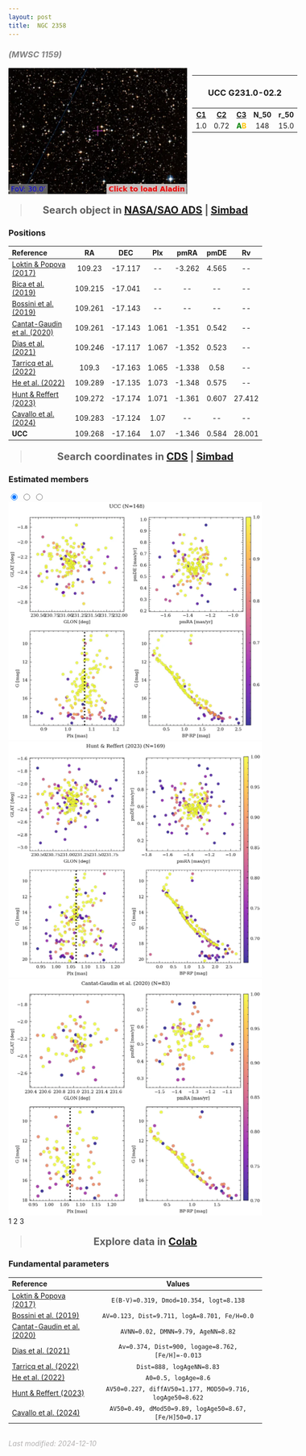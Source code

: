 ```yaml
---
layout: post
title:  NGC 2358
---
```

<h3><span style="color: #808080;"><i>(MWSC 1159)</i></span></h3><div style="display: flex; justify-content: space-between; width:720px;height:250px">
<div style="text-align: center;">
<!-- WEBP image -->
<img id="myImage" src="https://raw.githubusercontent.com/ucc23/Q3N/main/plots/ngc2358_aladin.webp" alt="Clickable Image" style="width:355px;height:250px; cursor: pointer;">

<!-- Div to contain Aladin Lite viewer -->
<div id="aladin-lite-div" style="width:355px;height:250px;display:none;"></div>

<!-- Aladin Lite script (will be loaded after the image is clicked) -->
<script type="text/javascript">
// Function to load Aladin Lite after image click and hide the image
function loadAladinLiteAndHideImage() {
    // Dynamically load the Aladin Lite script
    let aladinScript = document.createElement('script');
    aladinScript.src = "https://aladin.cds.unistra.fr/AladinLite/api/v3/latest/aladin.js";
    aladinScript.charset = "utf-8";
    aladinScript.onload = function () {
        A.init.then(() => {
            let aladin = A.aladin('#aladin-lite-div', {survey:"P/DSS2/color", fov:0.5, target: "109.268 -17.164"});
            // Remove the image
            document.getElementById('myImage').remove();
            // Hide the image
            //document.getElementById('myImage').style.visibility = "hidden";
            // Show the Aladin Lite viewer
            document.getElementById('aladin-lite-div').style.display = 'block';
        });
     };
    document.head.appendChild(aladinScript);
}
// Event listener for image click
document.getElementById('myImage').addEventListener('click', loadAladinLiteAndHideImage);
</script>
</div>
<!-- Left block -->

<table style="text-align: center; width:355px;height:250px;">
  <!-- Row 1 (title) -->
  <tr>
    <td colspan="5"><h3>UCC G231.0-02.2</h3></td>
  </tr>
  <!-- Row 2 -->
  <tr>
    <th><a href="https://ucc.ar/faq#what-are-the-c1-c2-and-c3-parameters" title="Photometric class">C1</a></th>
    <th><a href="https://ucc.ar/faq#what-are-the-c1-c2-and-c3-parameters" title="Density class">C2</a></th>
    <th><a href="https://ucc.ar/faq#what-are-the-c1-c2-and-c3-parameters" title="Combined class">C3</a></th>
    <th><div title="Stars with membership probability >50%">N_50</div></th>
    <th><div title="Radius that contains half the members [arcmin]">r_50</div></th>
  </tr>
  <!-- Row 3 -->
  <tr>
    <td>1.0</td>
    <td>0.72</td>
    <td><span style="color: green; font-weight: bold;">A</span><span style="color: #FFC300; font-weight: bold;">B</span></td>
    <td>148</td>
    <td>15.0</td>
  </tr>
</table>
</div>

> <p style="text-align:center; font-weight: bold; font-size:20px">Search object in <a data-umami-event="nasa_search" href="https://ui.adsabs.harvard.edu/search/q=%20collection%3Aastronomy%20body%3A%22NGC%202358%22&sort=date%20desc%2C%20bibcode%20desc&p_=0" target="_blank">NASA/SAO ADS</a> | <a data-umami-event="simbad_search" href="https://simbad.cds.unistra.fr/simbad/sim-id-refs?Ident=ngc2358" target="_blank">Simbad</a></p>


### Positions

| Reference    | RA    | DEC   | Plx  | pmRA  | pmDE   |  Rv  |
| :---         | :---: | :---: | :---: | :---: | :---: | :---: |
|[Loktin & Popova (2017)](https://ui.adsabs.harvard.edu/abs/2017AstBu..72..257L) | 109.23 | -17.117 | -- | -3.262 | 4.565 | -- |
|[Bica et al. (2019)](https://ui.adsabs.harvard.edu/abs/2019AJ....157...12B) | 109.215 | -17.041 | -- | -- | -- | -- |
|[Bossini et al. (2019)](https://ui.adsabs.harvard.edu/abs/2019A%26A...623A.108B) | 109.261 | -17.143 | -- | -- | -- | -- |
|[Cantat-Gaudin et al. (2020)](https://ui.adsabs.harvard.edu/abs/2020A%26A...640A...1C) | 109.261 | -17.143 | 1.061 | -1.351 | 0.542 | -- |
|[Dias et al. (2021)](https://ui.adsabs.harvard.edu/abs/2021MNRAS.504..356D) | 109.246 | -17.117 | 1.067 | -1.352 | 0.523 | -- |
|[Tarricq et al. (2022)](https://ui.adsabs.harvard.edu/abs/2022A%26A...659A..59T) | 109.3 | -17.163 | 1.065 | -1.338 | 0.58 | -- |
|[He et al. (2022)](https://ui.adsabs.harvard.edu/abs/2022ApJS..262....7H) | 109.289 | -17.135 | 1.073 | -1.348 | 0.575 | -- |
|[Hunt & Reffert (2023)](https://ui.adsabs.harvard.edu/abs/2023A%26A...673A.114H) | 109.272 | -17.174 | 1.071 | -1.361 | 0.607 | 27.412 |
|[Cavallo et al. (2024)](https://ui.adsabs.harvard.edu/abs/2024AJ....167...12C) | 109.283 | -17.124 | 1.07 | -- | -- | -- |
| **UCC** |109.268 | -17.164 | 1.07 | -1.346 | 0.584 | 28.001 |

> <p style="text-align:center; font-weight: bold; font-size:20px">Search coordinates in <a data-umami-event="cds_coord_search" href="https://cdsportal.u-strasbg.fr/?target=109.268,-17.164" target="_blank">CDS</a> | <a data-umami-event="simbad_coord_search" href="https://simbad.cds.unistra.fr/mobile/object_list.html?coord=109.268%20-17.164&output=json&radius=5&userEntry=ngc2358" target="_blank">Simbad</a></p>

### Estimated members

<div class="carousel">
<input type="radio" name="radio-btn" id="slide1" checked>
<input type="radio" name="radio-btn" id="slide2">
<input type="radio" name="radio-btn" id="slide3">
<div class="slides">
<div class="slide">
<a href="https://raw.githubusercontent.com/ucc23/Q3N/main/plots/ngc2358.webp" target="_blank">
<img src="https://raw.githubusercontent.com/ucc23/Q3N/main/plots/ngc2358.webp" alt="NGC 2358 UCC">
</a>
</div>
<div class="slide">
<a href="https://raw.githubusercontent.com/ucc23/Q3N/main/plots/ngc2358_HUNT23.webp" target="_blank">
<img src="https://raw.githubusercontent.com/ucc23/Q3N/main/plots/ngc2358_HUNT23.webp" alt="NGC 2358 HUNT23">
</a>
</div>
<div class="slide">
<a href="https://raw.githubusercontent.com/ucc23/Q3N/main/plots/ngc2358_CANTAT20.webp" target="_blank">
<img src="https://raw.githubusercontent.com/ucc23/Q3N/main/plots/ngc2358_CANTAT20.webp" alt="NGC 2358 CANTAT20">
</a>
</div>
</div>
<div class="indicators">
<label for="slide1">1</label>
<label for="slide2">2</label>
<label for="slide3">3</label>
</div>
</div>


> <p style="text-align:center; font-weight: bold; font-size:20px">Explore data in <a data-umami-event="colab" href="https://colab.research.google.com/github/ucc23/ucc/blob/main/assets/notebook.ipynb" target="_blank">Colab</a></p>


### Fundamental parameters

| Reference |  Values |
| :---         |     :---:      |
| [Loktin & Popova (2017)](https://ui.adsabs.harvard.edu/abs/2017AstBu..72..257L) | `E(B-V)=0.319, Dmod=10.354, logt=8.138` |
| [Bossini et al. (2019)](https://ui.adsabs.harvard.edu/abs/2019A%26A...623A.108B) | `AV=0.123, Dist=9.711, logA=8.701, Fe/H=0.0` |
| [Cantat-Gaudin et al. (2020)](https://ui.adsabs.harvard.edu/abs/2020A%26A...640A...1C) | `AVNN=0.02, DMNN=9.79, AgeNN=8.82` |
| [Dias et al. (2021)](https://ui.adsabs.harvard.edu/abs/2021MNRAS.504..356D) | `Av=0.374, Dist=900, logage=8.762, [Fe/H]=-0.013` |
| [Tarricq et al. (2022)](https://ui.adsabs.harvard.edu/abs/2022A%26A...659A..59T) | `Dist=888, logAgeNN=8.83` |
| [He et al. (2022)](https://ui.adsabs.harvard.edu/abs/2022ApJS..262....7H) | `A0=0.5, logAge=8.6` |
| [Hunt & Reffert (2023)](https://ui.adsabs.harvard.edu/abs/2023A%26A...673A.114H) | `AV50=0.227, diffAV50=1.177, MOD50=9.716, logAge50=8.622` |
| [Cavallo et al. (2024)](https://ui.adsabs.harvard.edu/abs/2024AJ....167...12C) | `AV50=0.49, dMod50=9.89, logAge50=8.67, [Fe/H]50=0.17` |

<br>
<font color="b3b1b1"><i>Last modified: 2024-12-10</i></font>
